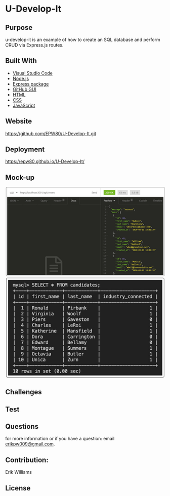 # U-Develop-It

## Purpose
u-develop-it is an example of how to create an SQL database and perform CRUD via Express.js routes.

## Built With
- [Visual Studio Code](https://code.visualstudio.com/)
- [Node.js](https://nodejs.org/en/)
- [Express package](https://www.npmjs.com/package/express)
- [GitHub GUI](https://desktop.github.com/)
- [HTML](https://developer.mozilla.org/en-US/docs/Learn/Getting_started_with_the_web/HTML_basics)
- [CSS](https://www.w3schools.com/css/)
- [JavaScript](https://www.javascript.com/)

## Website
https://github.com/EPW80/U-Develop-It.git


## Deployment
https://epw80.github.io/U-Develop-It/

## Mock-up

![U-Develop-It: Erik Williams](/images/udevelopit.png)
![U-Develop-It: Erik Williams](/images/udevelopit2.png)

## Challenges 

## Test

## Questions
for more information or if you have a question: email [erikpw009@gmail.com](erikpw009@gmail.com).


## Contribution:
Erik Williams

## License
